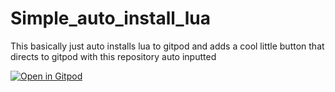 # Simple_auto_install_lua
This basically just auto installs lua to gitpod and adds a cool little button that directs to gitpod with this repository auto inputted

[![Open in Gitpod](https://gitpod.io/button/open-in-gitpod.svg)](https://gitpod.io/#https://github.com/Goldie323/Simple_auto_install_lua/edit/main)

